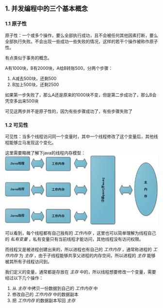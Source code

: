 ## 1. 并发编程中的三个基本概念

### 1.1 原子性
原子性：一个或多个操作，要么全部执行成功，且不会被任何其他因素打断，要么全部执行失败。不会出现一些成功一些失败的情况，这样的若干个操作被称作原子性。

有点类似于事务的概念。

A有1000块，B有2000块，A给B转账500，分两个步骤：
1. A减去500块，还剩500
2. B加上500块，还剩2500

如果第一步失败了，那么A还是原来的1000块不变，但是第二步成功了，那么B会凭空多出来500块

可见这两步并不是原子性的，因为有些步骤成功了，有些步骤失败了

### 1.2 可见性
可见性：当多个线程访问同一个变量时，其中一个线程修改了这个变量后，其他线程能够立马发现这个变化。

这里需要略微了解下java的线程内存模型：
![java线程内存模型基本概念](pic/1.jpg)

可以看到，每个线程都有自己独有的 *工作内存* ，这里也可以简单理解为线程自己的 *私有变量* ，私有变量只有当前线程才能访问，其他线程没有访问权限。

而线程又是被进程创建出来的，所以进程也有自己的 *工作内存* ，通常称进程的 *工作内存* 为 *主存* ，由于子线程能够共享父进程的内存空间，所以进程的 *主存* 能够被其所有子线程访问到。

我们定义的变量，通常都是存放在 *主存* 中的，所以线程想要修改一个变量，需要经过以下几个操作：
1. 从 *主存* 中拷贝一份数据到自己的 *工作内存* 中
2. 修改自己的 *工作内存* 中的数据副本
3. 把 *工作内存* 的数据副本写回 *主存* 
